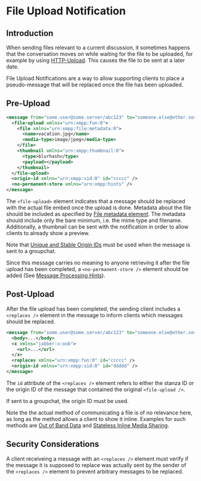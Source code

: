 # File Upload Notification

## Introduction

When sending files relevant to a current discussion, it sometimes happens that the conversation
moves on while waiting for the file to be uploaded, for example by using [HTTP-Upload](https://xmpp.org/extensions/xep-0363.html).
This causes the file to be sent at a later date.

File Upload Notifications are a way to allow supporting clients to place a pseudo-message
that will be replaced once the file has been uploaded.

## Pre-Upload

```xml
<message from="some.user@some.server/abc123" to="someone.else@other.server" id="aaaaa">
  <file-upload xmlns="urn:xmpp:fun:0">
    <file xmlns="urn:xmpp:file:metadata:0">
	  <name>vacation.jpg</name>	
	  <media-type>image/jpeg</media-type>
	</file>
	<thumbnail xmlns="urn:xmpp:thumbnail:0">
	  <type>blurhash</type>
	  <payload></payload>
	</thumbnail>
  </file-upload>
  <origin-id xmlns="urn:xmpp:sid:0" id="ccccc" />
  <no-permanent-store xmlns="urn:xmpp:hints" />
</message>
```

The `<file-upload>` element indicates that a message should be replaced with the actual
file embed once the upload is done. Metadata about the file should be included
as specified by [File metadata element](https://xmpp.org/extensions/xep-0446.html).
The metadata should include only the bare minimum, i.e. the mime type and filename.
Additionally, a thumbnail can be sent with the notification in order to allow clients
to already show a preview.

Note that [Unique and Stable Origin IDs](https://xmpp.org/extensions/xep-0359.html) must be used when the message is sent to a
groupchat.

Since this message carries no meaning to anyone retrieving it after the file upload has been
completed, a `<no-permanent-store />` element should be added (See [Message Processing Hints](https://xmpp.org/extensions/xep-0334.html)).

## Post-Upload

After the file upload has been completed, the sending client includes a `<replaces />` element
in the message to inform clients which messages should be replaced.

```xml
<message from="some.user@some.server/abc123" to="someone.else@other.server" id="bbbbb">
  <body>...</body>
  <x xmlns="jabber:x:oob">
	<url>...</url>
  </x>
  <replaces xmlns="urn:xmpp:fun:0" id="ccccc" />
  <origin-id xmlns="urn:xmpp:sid:0" id="ddddd" />
</message>
```

The `id` attribute of the `<replaces />` element refers to either the stanza ID or the
origin ID of the message that contained the original `<file-upload />`.

If sent to a groupchat, the origin ID must be used.

Note the the actual method of communicating a file is of no relevance here, as long as the
method allows a client to show it inline. Examples for such methods are
[Out of Band Data](https://xmpp.org/extensions/xep-0066.html)
and [Stateless Inline Media Sharing](https://xmpp.org/extensions/xep-0385.html).

## Security Considerations

A client receiveing a message with an `<replaces />` element must verify if the message it
is supposed to replace was actually sent by the sender of the `<replaces />` element to
prevent arbitrary messages to be replaced.
